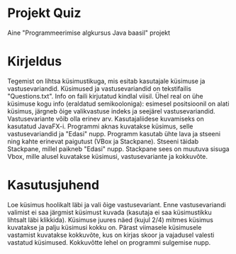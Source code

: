 # Projekt Quiz
Aine "Programmeerimise algkursus Java baasil" projekt
# Kirjeldus
Tegemist on lihtsa küsimustikuga, mis esitab kasutajale küsimuse ja vastusevariandid. 
Küsimused ja vastusevariandid on tekstifailis "Questions.txt". Info on faili kirjutatud kindlal viisil. Ühel real on ühe küsimuse kogu info (eraldatud semikooloniga): esimesel positsioonil on alati küsimus, järgneb õige valikvastuse indeks ja seejärel vastusevariandid. Vastusevariante võib olla erinev arv.
Kasutajaliidese kuvamiseks on kasutatud JavaFX-i. Programmi aknas kuvatakse küsimus, selle vastusevariandid ja "Edasi" nupp. Programm kasutab ühte lava ja stseeni ning kahte erinevat paigutust (VBox ja Stackpane). Stseeni täidab Stackpane, millel paikneb "Edasi" nupp. Stackpane sees on muutuva sisuga Vbox, mille alusel kuvatakse küsimusi, vastusevariante ja kokkuvõte. 
# Kasutusjuhend
Loe küsimus hoolikalt läbi ja vali õige vastusevariant. Enne vastusevariandi valimist ei saa järgmist küsimust kuvada (kasutaja ei saa küsimustikku lihtsalt läbi klikkida). Küsimuse juures näed (kujul 2/4) mitmes küsimus kuvatakse ja palju küsimusi kokku on. Pärast viimasele küsimusele vastamist kuvatakse kokkuvõte, kus on kirjas skoor ja vajadusel valesti vastatud küsimused. Kokkuvõtte lehel on programmi sulgemise nupp. 
